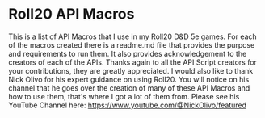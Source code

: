 # Roll20 API Macros
This is a list of API Macros that I use in my Roll20 D&D 5e games. For each of the macros created there is a readme.md file that provides the purpose and requirements to run them. It also provides acknowledgement to the creators of each of the APIs. Thanks again to all the API Script creators for your contributions, they are greatly appreciated.
I would also like to thank Nick Olivo for his expert guidance on using Roll20. You will notice on his channel that he goes over the creation of many of these API Macros and how to use them, that's where I got a lot of them from. Please see his YouTube Channel here: https://www.youtube.com/@NickOlivo/featured